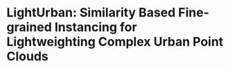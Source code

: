 # LightUrban: Similarity Based Fine-grained Instancing for Lightweighting Complex Urban Point Clouds
